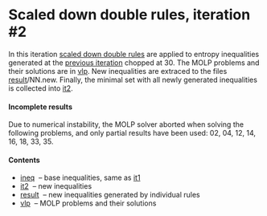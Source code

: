 Scaled down double rules, iteration \#2
====================================

In this iteration [scaled down double rules](../drules.txt) are applied to 
entropy inequalities generated at the [previous
iteration](../iter1/it1.txt) chopped at 30. The MOLP problems and their
solutions are in [vlp](vlp). New inequalities 
are extraced to the files [result](result)/NN.new.
Finally, the minimal set with all newly generated inequalities is collected into
[it2](it2.txt).

#### Incomplete results

Due to numerical instability, the MOLP solver aborted when solving
the following problems, and only partial results have been used: 02, 
04, 12, 14, 16, 18, 33, 35.

#### Contents

* [ineq](ineq.txt) &nbsp;&ndash; base inequalities, same as
  [it1](../iter1/it1.txt)
* [it2](it2.txt) &nbsp;&ndash; new inequalities
* [result](result) &nbsp;&ndash; new inequalities generated by individual rules
* [vlp](vlp) &nbsp;&ndash; MOLP problems and their solutions


